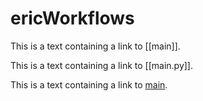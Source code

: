 # ericWorkflows


This is a text containing a link to [[main]].

This is a text containing a link to [[main.py]].


This is a text containing a link to [main](main.py).
